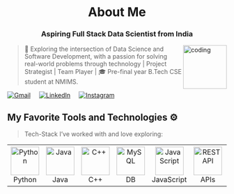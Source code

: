 <h1 align="center">About Me</h1>
<h3 align="center">Aspiring Full Stack Data Scientist from India</h3>

<img align="right" alt="coding" width="100" src="https://media3.giphy.com/media/2IudUHdI075HL02Pkk/giphy.gif?cid=ecf05e47p1qww3jo8zdsqr05fw2qywkmuoj3grxynr9zzg0n&ep=v1_gifs_search&rid=giphy.gif&ct=g" />

> 🌱 Exploring the intersection of Data Science and Software Development, with a passion for solving real-world problems through technology | Project Strategist | Team Player | 🎓 Pre-final year B.Tech CSE student at NMIMS.

[![Gmail](https://img.shields.io/badge/Gmail-D14836?style=for-the-badge&logo=gmail&logoColor=white)](mailto:harshbang10@gmail.com)
&nbsp;&nbsp;&nbsp;
[![LinkedIn](https://img.shields.io/badge/LinkedIn-0A66C2?style=for-the-badge&logo=linkedin&logoColor=white)](https://www.linkedin.com/in/harshbang/)
&nbsp;&nbsp;&nbsp;
[![Instagram](https://img.shields.io/badge/Instagram-E4405F?style=for-the-badge&logo=instagram&logoColor=white)](https://instagram.com/_bang_ji_)

## My Favorite Tools and Technologies ⚙️

> Tech-Stack I’ve worked with and love exploring:

<table>
  <tr>
    <td align="center" width="96">
      <img src="https://techstack-generator.vercel.app/python-icon.svg" width="65" height="65" alt="Python" />
      <br>Python
    </td>
    <td align="center" width="96">
      <img src="https://techstack-generator.vercel.app/java-icon.svg" width="65" height="65" alt="Java" />
      <br>Java
    </td>
    <td align="center" width="96">
      <img src="https://techstack-generator.vercel.app/cpp-icon.svg" width="65" height="65" alt="C++" />
      <br>C++
    </td>
    <td align="center" width="96">
      <img src="https://techstack-generator.vercel.app/mysql-icon.svg" width="65" height="65" alt="MySQL" />
      <br>DB
    </td>
    <td align="center" width="96">
      <img src="https://techstack-generator.vercel.app/js-icon.svg" width="65" height="65" alt="JavaScript" />
      <br>JavaScript
    </td>
    <td align="center" width="96">
      <img src="https://techstack-generator.vercel.app/restapi-icon.svg" width="65" height="65" alt="REST API" />
      <br>APIs
    </td>
    <td align="center" width="96">
      <img src="https://techstack-generator.vercel.app/aws-icon.svg" width="65" height="65" alt="AWS" />
      <br>AWS
    </td>
    <td align="center" width="96">
      <img src="https://skillicons.dev/icons?i=androidstudio" width="48" height="48" alt="Android Studio" />
      <br>App Dev
    </td>
    <td align="center" width="96">
      <img src="https://skillicons.dev/icons?i=sklearn" width="48" height="48" alt="Scikit-learn" />
      <br>ML
    </td>
    <td align="center" width="96">
      <img src="https://skillicons.dev/icons?i=tensorflow" width="48" height="48" alt="Scikit-learn" />
      <br>NNDL
    </td>
  </tr>
</table>

